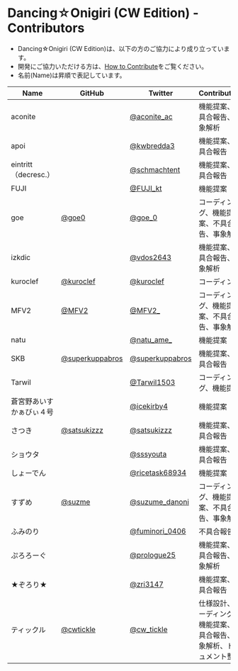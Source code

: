 # Dancing☆Onigiri (CW Edition) - Contributors
- Dancing☆Onigiri (CW Edition)は、以下の方のご協力により成り立っています。
- 開発にご協力いただける方は、[How to Contribute](https://github.com/cwtickle/danoniplus/blob/develop/.github/CONTRIBUTING.md)をご覧ください。
- 名前(Name)は昇順で表記しています。

|Name|GitHub|Twitter|Contribution|
|----|----|----|----|
|aconite||[@aconite_ac](https://twitter.com/aconite_ac)|機能提案、不具合報告、事象解析|
|apoi||[@kwbredda3](https://twitter.com/kwbredda3)|機能提案、不具合報告|
|eintritt（decresc.）||[@schmachtent](https://twitter.com/schmachtent)|機能提案、不具合報告|
|FUJI||[@FUJI_kt](https://twitter.com/FUJI_kt)|機能提案|
|goe |[@goe0](https://github.com/goe0)|[@goe_0](https://twitter.com/goe_0)|コーディング、機能提案、不具合報告、事象解析|
|izkdic||[@vdos2643](https://twitter.com/vdos2643)|機能提案、不具合報告、事象解析|
|kuroclef|[@kuroclef](https://github.com/kuroclef)|[@kuroclef](https://twitter.com/kuroclef)|コーディング|
|MFV2|[@MFV2](https://github.com/MFV2)|[@MFV2_](https://twitter.com/MFV2_)|コーディング、機能提案、不具合報告、事象解析|
|natu||[@natu_ame_](https://twitter.com/natu_ame_)|機能提案|
|SKB|[@superkuppabros](https://github.com/superkuppabros)|[@superkuppabros](https://twitter.com/superkuppabros)|機能提案、不具合報告|
|Tarwil||[@Tarwil1503](https://twitter.com/Tarwil1503)|コーディング、機能提案|
|蒼宮野あいすかぁびぃ４号||[@icekirby4](https://twitter.com/icekirby4)|機能提案|
|さつき|[@satsukizzz](https://github.com/satsukizzz)|[@satsukizzz](https://twitter.com/satsukizzz)|機能提案、不具合報告|
|ショウタ||[@sssyouta](https://twitter.com/sssyouta)|機能提案、不具合報告|
|しょーでん||[@ricetask68934](https://twitter.com/ricetask68934)|機能提案|
|すずめ|[@suzme](https://github.com/suzme)|[@suzume_danoni](https://twitter.com/suzume_danoni)|コーディング、機能提案、不具合報告、事象解析|
|ふみのり||[@fuminori_0406](https://twitter.com/fuminori_0406)|不具合報告|
|ぷろろーぐ||[@prologue25](https://twitter.com/prologue25)|機能提案、不具合報告、事象解析|
|★ぞろり★||[@zri3147](https://twitter.com/zri3147)|機能提案、不具合報告|
|ティックル|[@cwtickle](https://github.com/cwtickle)|[@cw_tickle](https://twitter.com/cw_tickle)|仕様設計、コーディング、機能提案、不具合報告、事象解析、ドキュメント整備|
